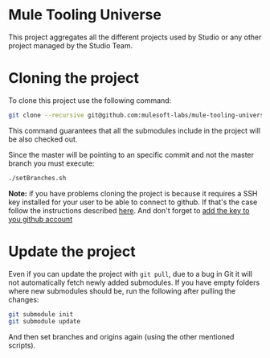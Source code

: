 Mule Tooling Universe
===============================
This project aggregates all the different projects used by Studio or any other project managed by the Studio Team.


Cloning the project
====================
To clone this project use the following command:

```bash
git clone --recursive git@github.com:mulesoft-labs/mule-tooling-universe.git
```

This command guarantees that all the submodules include in the project will be also checked out.

Since the master will be pointing to an specific commit and not the master branch you must execute:

```bash
./setBranches.sh
```

**Note:** if you have problems cloning the project is because it requires a SSH key installed for your user to be able to connect to github. If that's the case follow the instructions described [here](https://help.github.com/articles/generating-a-new-ssh-key-and-adding-it-to-the-ssh-agent/). And don't forget to [add the key to you github account](https://help.github.com/articles/adding-a-new-ssh-key-to-your-github-account)


Update the project
===================
Even if you can update the project with `git pull`, due to a bug in Git it will not automatically fetch newly added submodules.
If you have empty folders where new submodules should be, run the following after pulling the changes:

```bash
git submodule init
git submodule update
```

And then set branches and origins again (using the other mentioned scripts).
